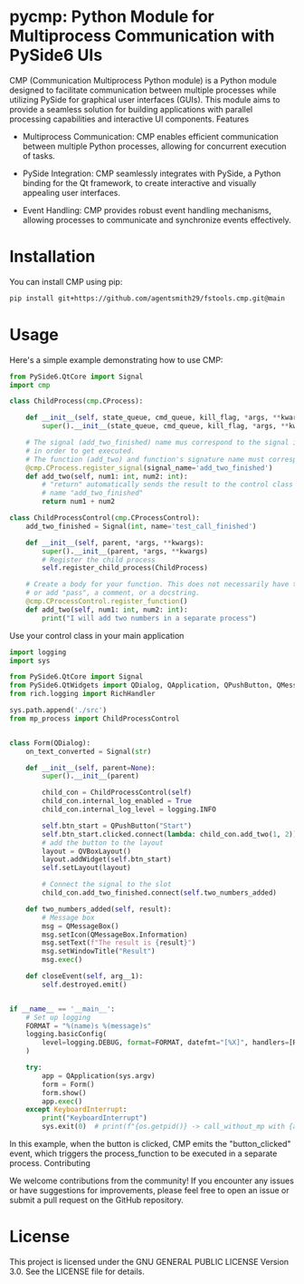 # pycmp: Python Module for Multiprocess Communication with PySide6 UIs

CMP (Communication Multiprocess Python module) is a Python module designed to facilitate communication between multiple processes while utilizing PySide for graphical user interfaces (GUIs). This module aims to provide a seamless solution for building applications with parallel processing capabilities and interactive UI components.
Features

* Multiprocess Communication: CMP enables efficient communication between multiple Python processes, allowing for concurrent execution of tasks.

* PySide Integration: CMP seamlessly integrates with PySide, a Python binding for the Qt framework, to create interactive and visually appealing user interfaces.

* Event Handling: CMP provides robust event handling mechanisms, allowing processes to communicate and synchronize events effectively.

# Installation

You can install CMP using pip:
```bash
pip install git+https://github.com/agentsmith29/fstools.cmp.git@main
```

# Usage

Here's a simple example demonstrating how to use CMP:

```python
from PySide6.QtCore import Signal
import cmp

class ChildProcess(cmp.CProcess):

    def __init__(self, state_queue, cmd_queue, kill_flag, *args, **kwargs):
        super().__init__(state_queue, cmd_queue, kill_flag, *args, **kwargs)

    # The signal (add_two_finished) name mus correspond to the signal in the control class "ChildProcessControl"
    # in order to get executed.
    # The function (add_two) and function's signature name must correspond to the function in the control class
    @cmp.CProcess.register_signal(signal_name='add_two_finished')
    def add_two(self, num1: int, num2: int):
        # "return" automatically sends the result to the control class and triggers the signal with the
        # name "add_two_finished"
        return num1 + num2

class ChildProcessControl(cmp.CProcessControl):
    add_two_finished = Signal(int, name='test_call_finished')

    def __init__(self, parent, *args, **kwargs):
        super().__init__(parent, *args, **kwargs)
        # Register the child process
        self.register_child_process(ChildProcess)

    # Create a body for your function. This does not necessarily have to include code, you can just print a message
    # or add "pass", a comment, or a docstring.
    @cmp.CProcessControl.register_function()
    def add_two(self, num1: int, num2: int):
        print("I will add two numbers in a separate process")
```
Use your control class in your main application
```python
import logging
import sys

from PySide6.QtCore import Signal
from PySide6.QtWidgets import QDialog, QApplication, QPushButton, QMessageBox, QVBoxLayout
from rich.logging import RichHandler

sys.path.append('./src')
from mp_process import ChildProcessControl


class Form(QDialog):
    on_text_converted = Signal(str)

    def __init__(self, parent=None):
        super().__init__(parent)

        child_con = ChildProcessControl(self)
        child_con.internal_log_enabled = True
        child_con.internal_log_level = logging.INFO

        self.btn_start = QPushButton("Start")
        self.btn_start.clicked.connect(lambda: child_con.add_two(1, 2))
        # add the button to the layout
        layout = QVBoxLayout()
        layout.addWidget(self.btn_start)
        self.setLayout(layout)

        # Connect the signal to the slot
        child_con.add_two_finished.connect(self.two_numbers_added)

    def two_numbers_added(self, result):
        # Message box
        msg = QMessageBox()
        msg.setIcon(QMessageBox.Information)
        msg.setText(f"The result is {result}")
        msg.setWindowTitle("Result")
        msg.exec()

    def closeEvent(self, arg__1):
        self.destroyed.emit()


if __name__ == '__main__':
    # Set up logging
    FORMAT = "%(name)s %(message)s"
    logging.basicConfig(
        level=logging.DEBUG, format=FORMAT, datefmt="[%X]", handlers=[RichHandler()]
    )

    try:
        app = QApplication(sys.argv)
        form = Form()
        form.show()
        app.exec()
    except KeyboardInterrupt:
        print("KeyboardInterrupt")
        sys.exit(0)  # print(f"{os.getpid()} -> call_without_mp with {a}, {b}, {c}!")
```

In this example, when the button is clicked, CMP emits the "button_clicked" event, which triggers the process_function to be executed in a separate process.
Contributing

We welcome contributions from the community! If you encounter any issues or have suggestions for improvements, please feel free to open an issue or submit a pull request on the GitHub repository.

# License

This project is licensed under the GNU GENERAL PUBLIC LICENSE Version 3.0. See the LICENSE file for details.
